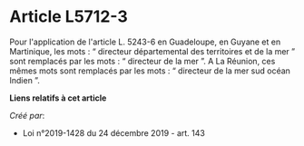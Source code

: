 # Article L5712-3

Pour l'application de l'article L. 5243-6 en Guadeloupe, en Guyane et en Martinique, les mots : “ directeur départemental des
territoires et de la mer ” sont remplacés par les mots : “ directeur de la mer ”. A La Réunion, ces mêmes mots sont remplacés
par les mots : “ directeur de la mer sud océan Indien ”.

**Liens relatifs à cet article**

_Créé par_:

  - Loi n°2019-1428 du 24 décembre 2019 - art. 143
